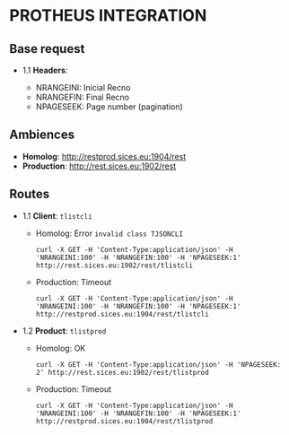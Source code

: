 PROTHEUS INTEGRATION
====================

## Base request

  - 1.1 **Headers**:

    - NRANGEINI: Inicial Recno
    - NRANGEFIN: Final Recno
    - NPAGESEEK: Page number (pagination)

## Ambiences

  - **Homolog**: http://restprod.sices.eu:1904/rest
  - **Production**: http://rest.sices.eu:1902/rest

## Routes

  - 1.1 **Client**: `tlistcli`
    - Homolog: Error `invalid class TJSONCLI`
      ```
      curl -X GET -H 'Content-Type:application/json' -H 'NRANGEINI:100' -H 'NRANGEFIN:100' -H 'NPAGESEEK:1' http://rest.sices.eu:1902/rest/tlistcli
      ```
    - Production: Timeout
      ```
      curl -X GET -H 'Content-Type:application/json' -H 'NRANGEINI:100' -H 'NRANGEFIN:100' -H 'NPAGESEEK:1' http://restprod.sices.eu:1904/rest/tlistcli
      ```

  - 1.2 **Product**: `tlistprod`
    - Homolog: OK
      ```
      curl -X GET -H 'Content-Type:application/json' -H 'NPAGESEEK: 2' http://rest.sices.eu:1902/rest/tlistprod
      ```
    - Production: Timeout 
      ```
      curl -X GET -H 'Content-Type:application/json' -H 'NRANGEINI:100' -H 'NRANGEFIN:100' -H 'NPAGESEEK:1' http://restprod.sices.eu:1904/rest/tlistprod
      ```
